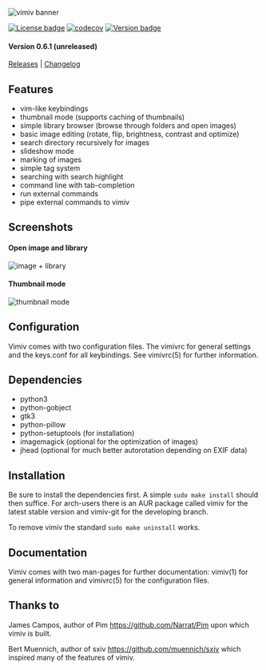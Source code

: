 ![vimiv banner](https://raw.githubusercontent.com/karlch/vimiv/master/icons/vimiv_banner_400.png)

[![License badge](https://img.shields.io/aur/license/vimiv.svg)](https://raw.githubusercontent.com/karlch/vimiv/master/LICENSE)
[![codecov](https://codecov.io/gh/karlch/vimiv/branch/master/graph/badge.svg)](https://codecov.io/gh/karlch/vimiv)
[![Version badge](https://img.shields.io/aur/version/vimiv.svg)](https://aur.archlinux.org/packages/vimiv/)

#### Version 0.6.1 (unreleased)

[Releases](https://github.com/karlch/vimiv/releases "releases")
|
[Changelog](https://github.com/karlch/vimiv/blob/master/changelog.md "changelog")

## Features
* vim-like keybindings
* thumbnail mode (supports caching of thumbnails)
* simple library browser (browse through folders and open images)
* basic image editing (rotate, flip, brightness, contrast and optimize)
* search directory recursively for images
* slideshow mode
* marking of images
* simple tag system
* searching with search highlight
* command line with tab-completion
* run external commands
* pipe external commands to vimiv

## Screenshots

#### Open image and library

![image + library](https://raw.githubusercontent.com/karlch/vimiv/gh-pages/vimiv-lib.png)

#### Thumbnail mode

![thumbnail mode](https://raw.githubusercontent.com/karlch/vimiv/gh-pages/vimiv-thumb.png)

## Configuration
Vimiv comes with two configuration files. The vimivrc for general settings and
the keys.conf for all keybindings. See vimivrc(5) for further information.

## Dependencies
* python3
* python-gobject
* gtk3
* python-pillow
* python-setuptools (for installation)
* imagemagick (optional for the optimization of images)
* jhead (optional for much better autorotation depending on EXIF data)

## Installation
Be sure to install the dependencies first. A simple `sudo make install` should
then suffice. For arch-users there is an AUR package called vimiv for the latest
stable version and vimiv-git for the developing branch.

To remove vimiv the standard `sudo make uninstall` works.

## Documentation
Vimiv comes with two man-pages for further documentation: vimiv(1) for general
information and vimivrc(5) for the configuration files.

## Thanks to
James Campos, author of Pim https://github.com/Narrat/Pim upon which vimiv is
built.

Bert Muennich, author of sxiv https://github.com/muennich/sxiv which inspired
many of the features of vimiv.
